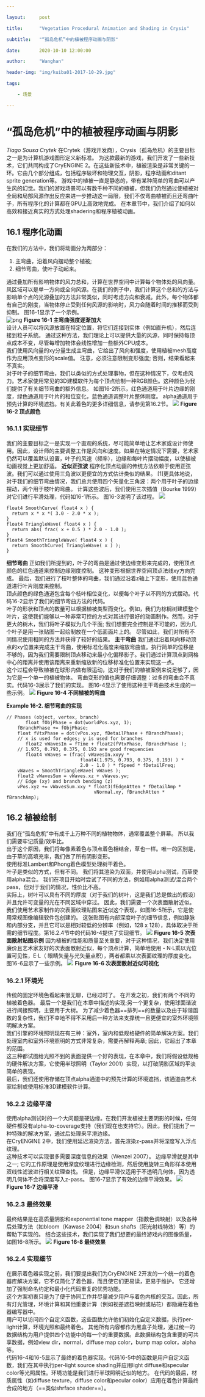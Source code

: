 ```yaml
---

layout:     post

title:      "Vegetation Procedural Animation and Shading in Crysis"

subtitle:   "“孤岛危机”中的植被程序动画与阴影"

date:       2020-10-10 12:00:00

author:     "Wanghan"

header-img: "img/kuiba01-2017-10-29.jpg"

tags:

    - 场景

---
```

# “孤岛危机”中的植被程序动画与阴影
*Tiago Sousa*
*Crytek*
在Crytek（游戏开发商），Crysis（孤岛危机）的主要目标之一是为计算机游戏图形定义新标准。 为这款最新的游戏，我们开发了一些新技术，它们共同构成了CryENGINE 2。在这些新技术中，植被渲染是非常关键的一环。它由几个部分组成，包括程序破坏和物理交互，阴影，程序动画和ditant sprite generation等。
游戏中的植被一直是静态的，带有某种简单的弯曲可以产生风的幻觉。我们的游戏场景可以有数千种不同的植被，但我们仍然通过使植被对全局和局部风源作出反应来进一步推动这一局限，我们不仅弯曲植被而且还弯曲叶子，所有程序化的计算都在GPU上高效地完成。
在本章节中，我们介绍了如何以高效和接近真实的方式处理shadering和程序植被动画。
## 16.1 程序化动画
在我们的方法中，我们将动画分为两部分：

1.  主弯曲，沿着风向摆动整个植被;
2.  细节弯曲，使叶子动起来。

通过叠加所有影响物体的风力总和，计算在世界空间中计算每个物体处的风向量。风区域可以是单一方向或全向风源。在我们的例子中，我们计算这个总和的方法与影响单个点的光源叠加的方法非常类似，同时考虑方向和衰减。此外，每个物体都有自己的刚度，当物体停止受到任何风源的影响时，风力会随着时间的推移而受到抑制。 图16-1显示了一个示例。\
![png](/img/in-post/Vegetation-Procedural-Animation/file-20250315151130161.png)
**Figure 16-1 主弯曲强度逐渐加大**\
设计人员可以将风源放置在特定位置，将它们连接到实体（例如直升机），然后连接到粒子系统。 通过这种方法，我们理论上可以提供大量的风源，同时保持每顶点成本不变，尽管每增加物体会线性增加一些额外CPU成本。\
我们使用风向量的xy分量生成主弯曲，它给出了风向和强度，使用植被mesh高度作为应用顶点变形的scale值。 注意，必须注意限制变形强度; 否则，结果看起来不真实。\
对于叶子的细节弯曲，我们以类似的方式处理事物，但在这种情况下，仅考虑风力。艺术家使用常见的3D建模软件为每个顶点绘制一种RGB颜色。这种颜色为我们提供了有关细节弯曲的额外信息。 如图16-2所示，红色通道用于叶片边缘的刚度，绿色通道用于叶片的相位变化，蓝色通道调整叶片整体刚度。 alpha通道用于预先计算的环境遮挡。有关此着色的更多详细信息，请参见第16.2节。
![](/img/in-post/Vegetation-Procedural-Animation/file-20250315151633487.png)
**Figure 16-2 顶点颜色**
### 16.1.1 实现细节
我们的主要目标之一是实现一个直观的系统，尽可能简单地让艺术家或设计师使用。因此，设计师的主要调整工作是风向和速度。如果在特定情况下需要，艺术家仍然可以覆盖默认设置，叶子的风速（频率），边缘和每叶片摆动幅度，以使植被动画视觉上更加舒适。
**近似正弦波**
程序化顶点动画的传统方法依赖于使用正弦波。我们可以通过使用三角波以更便宜的方式估计类似的结果。 \[1]更具体地说，对于我们的细节弯曲情况，我们总共使用四个矢量化三角波：两个用于叶子的边缘摆动，两个用于枝叶的弯曲。 计算这些波后，我们使用三次插值（Bourke 1999）对它们进行平滑处理，代码如16-1所示。 图16-3说明了该过程。
![](/img/in-post/Vegetation-Procedural-Animation/file-20250315151749950.png)
```hlsl
float4 SmoothCurve( float4 x ) {
  return x * x *( 3.0 - 2.0 * x );
}
float4 TriangleWave( float4 x ) {
  return abs( frac( x + 0.5 ) * 2.0 - 1.0 );
}
float4 SmoothTriangleWave( float4 x ) {
  return SmoothCurve( TriangleWave( x ) );
}
```
**细节弯曲**
正如我们所提到的，叶子的弯曲是通过使边缘变形来完成的，使用顶点颜色的红色通道来控制边缘刚度控制。 这种变形根据世界空间顶点法线xy方向完成。
最后，我们进行了枝叶整体的弯曲，我们通过沿着z轴上下变形，使用蓝色通道进行叶片刚度来控制。\
顶点颜色的绿色通道包含每个枝叶相位变化，以便每个叶子以不同的方式摆动。代码16-2显示了我们的细节弯曲方法的代码。\
叶子的形状和顶点的数量可以根据植被类型而变化。例如，我们为棕榈树建模整个叶片，这使我们能够以一种非常可控的方式对其进行很好的动画制作。然而，对于更大的树木，我们将叶子模拟为几个平面; 我们想要完全控制是不可能的，因为几个叶子是用一张贴图一起绘制放在一个低面面片上的。 尽管如此，我们对所有不同情况使用相同的方法并获得了较好的结果。
**主干弯曲**
我们通过沿着风向移动顶点的xy位置来完成主干弯曲，使用标准化高度来缩放弯曲值。执行简单的位移是不够的，因为我们需要限制顶点移动来最小化偏移影子。我们通过计算顶点到网格中心的距离并使用该距离来重新缩放新的位移标准化位置来实现这一点。\
这个过程会导致植被在球形内做有限运动，这对于我们的植被案例来说足够了，因为它是一个单一的植被物体。 弯曲变形的值也需要仔细调整：过多的弯曲会不真实。代码16-3展示了我们的实现。 图16-4显示了使用这种主干弯曲技术生成的一些示例。
![](/img/in-post/Vegetation-Procedural-Animation/file-20250315152829687.png)
**Figure 16-4 不同植被的弯曲**

**Example 16-2. 细节弯曲的实现**
```hlsl
// Phases (object, vertex, branch)
       float fObjPhase = dot(worldPos.xyz, 1);
    fBranchPhase += fObjPhase;
    float fVtxPhase = dot(vPos.xyz, fDetailPhase + fBranchPhase);
    // x is used for edges; y is used for branches
       float2 vWavesIn = fTime + float2(fVtxPhase, fBranchPhase );
    // 1.975, 0.793, 0.375, 0.193 are good frequencies
       float4 vWaves = (frac( vWavesIn.xxyy *
                           float4(1.975, 0.793, 0.375, 0.193) ) *
                           2.0 - 1.0 ) * fSpeed * fDetailFreq;
    vWaves = SmoothTriangleWave( vWaves );
    float2 vWavesSum = vWaves.xz + vWaves.yw;
    // Edge (xy) and branch bending (z)
    vPos.xyz += vWavesSum.xxy * float3(fEdgeAtten * fDetailAmp *
                                vNormal.xy, fBranchAtten * fBranchAmp);
```
## 16.2 植被绘制
我们在“孤岛危机”中有成千上万种不同的植物物体，通常覆盖整个屏幕。 所以我们需要牢记质量/效率比。\
出于这个原因，我们将每像素着色与顶点着色相结合，草也一样。唯一的区别是，由于草的高填充率，我们做了所有阴影变形。\
使用标准Lambert和Phong着色模型处理树干着色。\
叶子是类似的方式，但有不同。 我们将其渲染为双面，并使用alpha测试，而草使用alpha混合。 我们在项目开始时尝试了不同的方法，例如用alpha测试/混合两个pass，但对于我们的情况，性价比不高。\
实际上，树叶可以具有不同的厚度（对于我们的树叶，这是我们总是做出的假设）并且允许可变量的光在不同区域中穿过。 因此，我们需要一个次表面散射近似。\
我们使用艺术家制作的次表面纹理贴图来近似这个表现，如图16-5所示，它是使用常规图像编辑软件包创建的。 这张贴图有内部深度叶子的细节信息，例如静脉和内部分支，并且它可以是相对较低的分辨率（例如，128 x 128），具体取决于所需的细节程度。第16.2.4节中的代码16-4提供了实现细节。
![](/img/in-post/Vegetation-Procedural-Animation/file-20250315152841656.png)
**Figure 16-5 次表面散射贴图示例**
因为植被的性能和质量至关重要，对于这种情况，我们决定使用廉价且艺术家友好的次表面散射近似，每个顶点计算，简单地使用 -  N·L乘以光位置可见性，E·L（ 眼睛矢量与光矢量点积），两者都乘以次表面纹理的厚度变化。 图16-6显示了一些示例。
![](/img/in-post/Vegetation-Procedural-Animation/file-20250315152934491.png)
**Figure 16-6 次表面散射近似可视化**
### 16.2.1 环境光
传统的固定环境色看起来很无聊，已经过时了。 在开发之初，我们有两个不同的植被着色器。 最后一个是我们在本章中描述的实现;另一个更复杂，使用球面谐波进行间接照明，主要用于大树。 为了减少着色器==排列==的数量以及由于球谐函数的复杂性，我们不幸地不得不采用后一种方法来支撑统一且更便宜的室外环境照明解决方案。\
我们引擎的环境照明现在有三种：室外，室内和低规格硬件的简单解决方案。我们处理室内和室外环境照明的方式非常复杂，需要再解释两章; 因此，它超出了本章的范围。\
这三种都试图给光照不到的表面提供一个好的表现，在本章中，我们将假设低规格的硬件解决方案，它使用半球照明（Taylor 2001）实现，以打破阴影区域的平淡简单的表现。\
最后，我们还使用存储在顶点alpha通道中的预先计算的环境遮挡，该通道由艺术家绘制或使用标准3D建模软件计算。
### 16.2.2 边缘平滑
使用alpha测试时的一个大问题是硬边缘。在我们开发植被主要阴影的时候，任何硬件都没有alpha-to-coverage支持（我们现在也支持它）。因此，我们提出了一种特殊的解决方案，通过后处理来平滑边缘。\
在CryENGINE 2中，我们使用延迟渲染方法，首先渲染z-pass并将深度写入浮点纹理。\
这种技术可以实现很多需要深度信息的效果（Wenzel 2007）。 边缘平滑就是其中之一; 它的工作原理是使用深度纹理进行边缘检测，然后使用旋转三角形样本使用双线性滤波进行相关纹理查找。 但是，边缘平滑仅适用于不透明几何体，因为透明几何体不会将深度写入z-pass。 图16-7显示了有效的边缘平滑效果。
![](/img/in-post/Vegetation-Procedural-Animation/file-20250315153208680.png)
**Figure 16-7 边缘平滑**

### 16.2.3 最终效果
最终结果是在高质量阴影和exponential tone mapper（指数色调映射）以及各种后处理方法（如bloom（Kawase 2004）和sun shafts（阳光射线特效）等）的帮助下实现的。 结合这些技术，我们实现了我们想要的最终游戏内的图像质量，如图16-8所示。
![](/img/in-post/Vegetation-Procedural-Animation/file-20250315153224236.png)
**Figure 16-8 最终效果**
### 16.2.4 实现细节

在展示着色器实现之前，我们要提出我们为CryENGINE 2开发的一个统一的着色器库解决方案，它不仅简化了着色器，而且使它们更易读，更易于维护。 它还增加了强制命名约定和最小化代码重复的优秀功能。\
这个方案初衷只是为了便于协同工作并尽量减少用户与着色内核的交互。因此，所有灯光管理，环境计算和其他重要计算（例如视差遮挡映射或贴花）都隐藏在着色器编写器中。\
用户可以访问四个自定义函数，这些函数允许他们初始化自定义数据，执行per-light计算，环境光照和最终着色。 其他所有内容都作为黑盒子处理，通过统一的数据结构为用户提供四个功能中的每一个的重要数据。此数据结构包含重要的可共享数据，例如view dir，normal，diffuse map color，bump map color，alpha等。\
代码16-4和16-5显示了最终的着色器实现。代码16-5中的函数是用户自定义函数，我们在其中执行per-light source shading并应用light diffuse和specular color等光照属性。环境功能是我们进行半球照明近似的地方。 在代码的最后，材质属性（如diffuse texture，diffuse color和pecular color）应用在着色计算最终合成的地方（==类似shrface shader==）。
